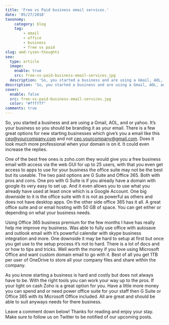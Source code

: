 ```yaml
---
title: 'Free vs Paid business email services.'
date: '05/27/2018'
taxonomy:
    category: blog
    tag:
        - email
        - office
        - business
        - free vs paid
slug: amd-ryzen-thoughts
seo:
  type: article
  image:
    enable: true
    src: free-vs-paid-business-email-services.jpg
  description: 'So, you started a business and are using a Gmail, AOL, and or yahoo. It’s your business so you should be branding it as your email.  There is a few great options for new starting businesses which give’s you a email like this ceo@yourcompany.com and not ceo.yourcompany@gmail.com.  Does it look much more professional when your domain is on it.  It could even increase the replies.'
description: 'So, you started a business and are using a Gmail, AOL, and or yahoo.  It’s your business so you should be branding it as your email.'
cover:
  enable: false
  src: free-vs-paid-business-email-services.jpg
  color: "#ffffff"
comments: true
---
```

So, you started a business and are using a Gmail, AOL, and or yahoo.   It’s your business so you should be branding it as your email.   There is a few great options for new starting businesses which give’s you a email like this ceo@yourcompany.com and not ceo.yourcompany@gmail.com.   Does it look much more professional when your domain is on it.  It could even increase the replies.

One of the best free ones is zoho.com they would give you a free business email with access via the web GUI for up to 25 users, with that you even get access to apps to use for your business the office suite may not be the best but its useable.  The two paid options are G Suite and Office 365.   Both with pros and cons.  One pro with G Suite is if you already have a domain with google its very easy to set up.  And it even allows you to use what you already have used at least once which is a Google Account.  One big downside to it is the office suite with it is not as powerful as others and does not have desktop apps.  On the other side office 365 has it all.  A great office suite and or email hosting with 50 GB of space.  You can get either or depending on what your business needs.

Using Office 365 business premium for the few months I have has really help me improve my business. Was able to fully use office with autosave and outlook email with it’s powerful calendar with skype business integration and more.  One downside it may be hard to setup at first but once you get use to the setup process it’s not to hard.  There is a lot of docs and or how to tips and tricks.  Well worth the money if you love using Microsoft Office and want custom domain email to go with it.  Best of all you get 1TB per user of OneDrive to store all your company files and share within the company.

As you know starting a business is hard and costly but does not always have to be.  With the right tools you can work your way up to the pros.  If your light on cash Zoho is a great option for you.  Have a little more money you can spend and or need power office suite for your staff then G Suite or Office 365 with its Microsoft Office included.  All are great and should be able to suit anyways needs for there business.

Leave a comment down below! Thanks for reading and enjoy your stay. Make sure to follow us on Twitter to be notified of our upcoming posts.
